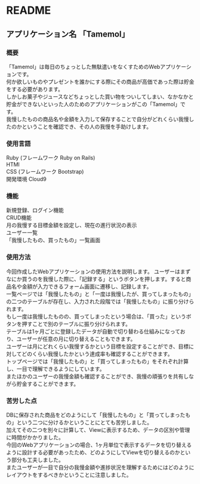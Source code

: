 # README

## アプリケーション名 「Tamemol」

### 概要
「Tamemol」は毎日のちょっとした無駄遣いをなくすためのWebアプリケーションです。<br>
何か欲しいものやプレゼントを誰かにする際にその商品が高価であった際は貯金をする必要があります。<br>
しかしお菓子やジュースなどちょっとした買い物をついしてしまい、なかなかと貯金ができないといった人のためのアプリケーションがこの「Tamemol」です。<br>
我慢したものの商品名や金額を入力して保存することで自分がどれくらい我慢したのかということを確認でき、その人の我慢を手助けします。<br>

### 使用言語
Ruby (フレームワーク Ruby on Rails)<br>
HTMl<br>
CSS (フレームワーク Bootstrap)<br>
開発環境 Cloud9<br>

### 機能
新規登録、ログイン機能<br>
CRUD機能<br>
月の我慢する目標金額を設定し、現在の進行状況の表示<br>
ユーザー一覧<br>
「我慢したもの、買ったもの」一覧画面<br>

### 使用方法
今回作成したWebアプリケーションの使用方法を説明します。
ユーザーはまずなにか買うのを我慢した際に、「記録する」というボタンを押します。すると商品名や金額が入力できるフォーム画面に遷移し、記録します。<br>
一覧ページでは「我慢したもの」と「一度は我慢したが、買ってしまったもの」の二つのテーブルが存在し、入力された段階では「我慢したもの」に振り分けられます。<br>
もし一度は我慢したものの、買ってしまったという場合は、「買った」というボタンを押すことで別のテーブルに振り分けられます。<br>
テーブルは1ヶ月ごとに登録したデータが自動で切り替わる仕組みになっており、ユーザーが任意の月に切り替えることもできます。<br>
ユーザーは月にどれくらい我慢するかという目標を設定することができ、目標に対してどのくらい我慢したかという達成率も確認することができます。<br>
トップページでは「我慢したもの」と「買ってしまったもの」をそれぞれ計算し、一目で理解できるようにしています。<br>
またほかのユーザーの我慢金額も確認することができ、我慢の頑張りを共有しながら貯金することができます。<br>

### 苦労した点
DBに保存された商品をどのようにして「我慢したもの」と「買ってしまったもの」という二つに分けるかということにとても苦労しました。<br>
加えてその二つを別々に計算して、Viewに表示するため、データの区別や管理に時間がかかりました。<br>
今回のWebアプリケーションの場合、1ヶ月単位で表示するデータを切り替えるように設計する必要があったため、どのようにしてViewを切り替えるのかという部分も工夫しました。<br>
またユーザーが一目で自分の我慢金額や進捗状況を理解するためにはどのようにレイアウトをするべきかということに注意しました。<br>